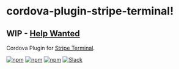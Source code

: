 # cordova-plugin-stripe-terminal!

## WIP - [Help Wanted](https://github.com/eventOneHQ/cordova-plugin-stripe-terminal/issues/1)

Cordova Plugin for [Stripe Terminal](https://stripe.com/terminal).

[![npm](https://img.shields.io/npm/l/cordova-plugin-stripe-terminal.svg)](https://www.npmjs.com/package/cordova-plugin-stripe-terminal/)
[![npm](https://img.shields.io/npm/dt/cordova-plugin-stripe-terminal.svg)](https://www.npmjs.com/package/cordova-plugin-stripe-terminal)
[![npm](https://img.shields.io/npm/dm/cordova-plugin-stripe-terminal.svg)](https://www.npmjs.com/package/cordova-plugin-stripe-terminal)
[![Slack](https://slack-oss.geteventone.com/badge.svg)](https://slack-oss.geteventone.com)
